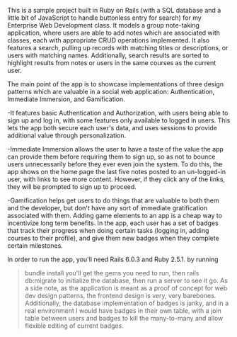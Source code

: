 This is a sample project built in Ruby on Rails (with a SQL database and a little bit of JavaScript to handle buttonless entry for search) for my Enterprise Web Development class. It models a group note-taking application, where users are able to add notes which are associated with classes, each with appropriate CRUD operations implemented.  It also features a search, pulling up records with matching titles or descriptions, or users with matching names. Additionally, search results are sorted to highlight results from notes or users in the same courses as the current user.

The main point of the app is to showcase implementations of three design patterns which are valuable in a social web application: Authentication, Immediate Immersion, and Gamification.

-It features basic Authentication and Authorization, with users being able to sign up and log in, with some features only available to logged in users. This lets the app both secure each user's data, and uses sessions to provide additional value through personalization.

-Immediate Immersion allows the user to have a taste of the value the app can provide them before requiring them to sign up, so as not to bounce users unnecessarily before they ever even join the system. To do this, the app shows on the home page the last five notes posted to an un-logged-in user, with links to see more content. However, if they click any of the links, they will be prompted to sign up to proceed.

-Gamification helps get users to do things that are valuable to both them and the developer, but don't have any sort of immediate gratification associated with them. Adding game elements to an app is a cheap way to incentivize long term benefits. In the app, each user has a set of badges that track their progress when doing certain tasks (logging in, adding courses to their profile), and give them new badges when they complete certain milestones.

In order to run the app, you'll need Rails 6.0.3 and Ruby 2.5.1. by running 
>bundle install
you'll get the gems you need to run, then 
>rails db:migrate
to initialize the database, then run a server to see it go. As a side note, as the application is meant as a proof of concept for web dev design patterns, the frontend design is very, very barebones. Additionally, the database implementation of badges is janky, and in a real environment I would have badges in their own table, with a join table between users and badges to kill the many-to-many and allow flexible editing of current badges.
